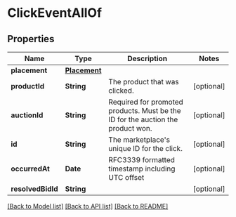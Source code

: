 # ClickEventAllOf

## Properties
Name | Type | Description | Notes
------------ | ------------- | ------------- | -------------
**placement** | [**Placement**](Placement.md) |  | 
**productId** | **String** | The product that was clicked. | [optional] 
**auctionId** | **String** | Required for promoted products. Must be the ID for the auction the product won. | [optional] 
**id** | **String** | The marketplace&#39;s unique ID for the click. | [optional] 
**occurredAt** | **Date** | RFC3339 formatted timestamp including UTC offset | [optional] 
**resolvedBidId** | **String** |  | [optional] 

[[Back to Model list]](../README.md#documentation-for-models) [[Back to API list]](../README.md#documentation-for-api-endpoints) [[Back to README]](../README.md)


